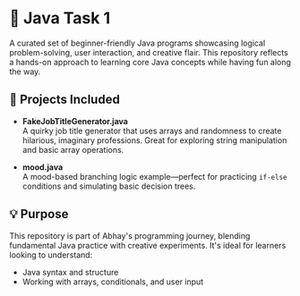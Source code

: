 # 📂 Java Task 1

A curated set of beginner-friendly Java programs showcasing logical problem-solving, user interaction, and creative flair. This repository reflects a hands-on approach to learning core Java concepts while having fun along the way.

## 🚀 Projects Included

- **FakeJobTitleGenerator.java**  
  A quirky job title generator that uses arrays and randomness to create hilarious, imaginary professions. Great for exploring string manipulation and basic array operations.

- **mood.java**  
  A mood-based branching logic example—perfect for practicing `if-else` conditions and simulating basic decision trees.

## 💡 Purpose

This repository is part of Abhay's programming journey, blending fundamental Java practice with creative experiments. It's ideal for learners looking to understand:

- Java syntax and structure  
- Working with arrays, conditionals, and user input  
